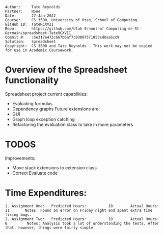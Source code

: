 ```
Author:     Tate Reynolds
Partner:    None
Date:       27-Jan-2022
Course:     CS 3500, University of Utah, School of Computing
GitHub ID:  TateRCXVII
Repo:       https://github.com/Utah-School-of-Computing-de-St-Germain/spreadsheet-TateRCXVII
Commit #:   cbe317e473c667b6af7c03097571053cd0aabcc9
Solution:   Spreadsheet
Copyright:  CS 3500 and Tate Reynolds - This work may not be copied for use in Academic Coursework.
```

# Overview of the Spreadsheet functionality
Spreadsheet project current capabilities:
- Evaluating formulas
- Dependency graphs
Future extensions are:  
- GUI
- Graph loop exception catching
- Refactoring the evaluation class to take in more parameters

# TODOS
Improvements:
- Move stack extensions to extension class
- Correct Evaluate code

# Time Expenditures:

    1. Assignment One:   Predicted Hours:          10        Actual Hours:     11       Notes: Found an error on Friday night and spent extra time fixing bugs.
    2. Assignment Two:   Predicted Hours:          10        Actual Hours:     6         Notes: Analysis took a lot of understanding the tests. After that, however, things were fairly simple.

